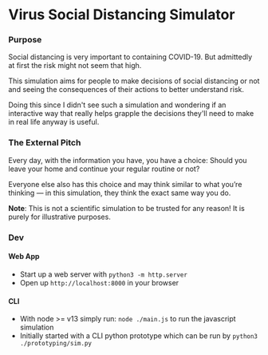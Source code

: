 # Virus Social Distancing Simulator

### Purpose
Social distancing is very important to containing COVID-19.
But admittedly at first the risk might not seem that high.

This simulation aims for people to make decisions of social
distancing or not and seeing the consequences of their
actions to better understand risk.

Doing this since I didn't see such a simulation and wondering
if an interactive way that really helps grapple the decisions
they'll need to make in real life anyway is useful.

### The External Pitch
Every day, with the information you have, you have a choice: Should you leave your home and continue your regular routine or not?

Everyone else also has this choice and may think similar to what you’re thinking — in this simulation, they think the exact same way you do.

**Note**: This is not a scientific simulation to be trusted for any reason! It is purely for illustrative purposes.

### Dev
#### Web App
- Start up a web server with `python3 -m http.server`
- Open up `http://localhost:8000` in your browser
#### CLI
- With node >= v13 simply run: `node ./main.js` to run the javascript simulation
- Initially started with a  CLI python prototype which can be run by `python3 ./prototyping/sim.py`
